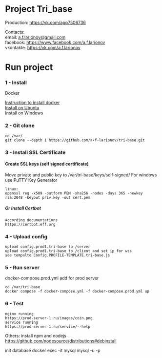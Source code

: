 # Project Tri_base

Production: https://vk.com/app7506736

Contacts: <br>
email: a.f.larionov@gmail.com <br>
facebook: https://www.facebook.com/a.f.larionov <br>
vkontakte: https://vk.com/a.f.larionov

# Run project
### 1  - Install 
Docker 

<a href="https://docs.docker.com/engine/install/">Instruction to install docker</a><br>
<a href="https://docs.docker.com/engine/install/ubuntu/">Install on Ubuntu</a><br>
<a href="https://www.docker.com/products/docker-desktop">Install on Windows</a>

### 2 - Git clone

    cd /var/
    git clone --depth 1 https://github.com/a-f-larionov/tri-base.git

### 3 - Install SSL Certificate

#### Create SSL keys (self signed certificate)

Move private and public key to /var/tri-base/keys/self-signed/
For windows use PuTTY Key Generator

    linux:
    openssl req -x509 -outform PEM -sha256 -nodes -days 365 -newkey rsa:2048 -keyout priv.key -out cert.pem

##### Or Install Certbot

    According documentations
    https://certbot.eff.org

### 4 - Upload config
    upload config.prod1.tri-base to /server
    upload config.prod1.tri-base to /client and set ip for wss
    see tempalte Config.PROFILE-TEMPLATE.tri-base.js

### 5 - Run server

docker-compose.prod.yml add for prod server

    cd /var/tri-base
    docker compose -f docker-compose.yml -f docker-compose.prod.yml up

### 6 - Test

    nginx running
    https://prod-server-1.ru/images/coin.png
    service running
    https://prod-server-1.ru/service/--help

Others:
install npm and nodejs 
https://github.com/nodesource/distributions#debinstall

init database
docker exec -it mysql mysql -u -p 